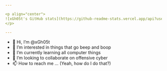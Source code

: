 ```yaml
---

<p align="center">
![xGh05t's GitHub stats](https://github-readme-stats.vercel.app/api?username=xGh05t&show_icons=true&theme=dracula)
</p>
  
---
```


- 👋 Hi, I’m @xGh05t
- 👀 I’m interested in things that go beep and boop
- 🌱 I’m currently learning all computer things
- 💞️ I’m looking to collaborate on offensive cyber
- 📫 How to reach me ... (Yeah, how do I do that?)
